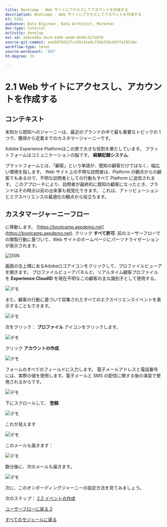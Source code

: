 ```yaml
---
title: Bootcamp - Web サイトにアクセスしてアカウントを作成する
description: Bootcamp - Web サイトにアクセスしてアカウントを作成する
kt: 5342
audience: Data Engineer, Data Architect, Marketer
doc-type: tutorial
activity: develop
exl-id: a56cedba-3ac4-4a9b-aeb8-8036c527a878
source-git-commit: ead28f5631fc430c41e8c756b23dc69ffe19510e
workflow-type: tm+mt
source-wordcount: '347'
ht-degree: 2%

---
```


# 2.1 Web サイトにアクセスし、アカウントを作成する

## コンテキスト

未知から既知へのジャーニーは、最近のブランドの中で最も重要なトピックの 1 つで、獲得から定着までのカスタマージャーニーです。

Adobe Experience Platformはこの旅で大きな役割を果たしています。 プラットフォームはコミュニケーションの脳です。 **経験記録システム**.

プラットフォームとは、「顧客」という単語が、既知の顧客だけではなく、幅広い環境を指します。 Web サイト上の不明な訪問者は、Platform の観点からの顧客でもあるので、不明な訪問者としての行動もすべて Platform に送信されます。 このアプローチにより、訪問者が最終的に既知の顧客になったとき、ブランドはその時点以前の出来事も視覚化できます。 これは、アトリビューションとエクスペリエンスの最適化の観点から役立ちます。

## カスタマージャーニーフロー

に移動します。 [https://bootcamp.aepdemo.net](https://bootcamp.aepdemo.net). クリック **すべて許可**. 前のユーザーフローでの閲覧行動に基づいて、Web サイトのホームページにパーソナライゼーションが表示されます。

![DSN](./images/web8.png)

画面の左上隅にあるAdobeロゴアイコンをクリックして、プロファイルビューアを開きます。 プロファイルビューアパネルと、リアルタイム顧客プロファイルを **Experience CloudID** を現在不明なこの顧客の主な識別子として使用する。

![デモ](./images/pv1.png)

また、顧客の行動に基づいて収集されたすべてのエクスペリエンスイベントを表示することもできます。

![デモ](./images/pv3.png)

次をクリック： **プロファイル** アイコンをクリックします。

![デモ](./images/pv4.png)

クリック **アカウントの作成**.

![デモ](./images/pv5.png)

フォームのすべてのフィールドに入力します。 電子メールアドレスと電話番号には、実際の値を使用します。電子メールと SMS の配信に関する後の演習で使用されるからです。

![デモ](./images/pv7.png)

下にスクロールして、 **登録**.

![デモ](./images/pv8.png)

これが見えます

![デモ](./images/pv9.png)

このメールも届きます：

![デモ](./images/pv10.png)

数分後に、次のメールも届きます。

![デモ](./images/pv11.png)

次に、このオンボーディングジャーニーの設定方法を見てみましょう。

次のステップ： [2.2 イベントの作成](./ex2.md)

[ユーザーフローに戻る 2](./uc2.md)

[すべてのモジュールに戻る](../../overview.md)
